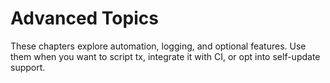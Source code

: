 # Advanced Topics

These chapters explore automation, logging, and optional features. Use them when you want to script tx, integrate it with CI, or opt into self-update support.
